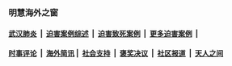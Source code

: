 
### 明慧海外之窗

####  [武汉肺炎](indexes/365.md?t=07070500) &nbsp;|&nbsp;  [迫害案例综述](indexes/328.md?t=07070500) &nbsp;|&nbsp; [迫害致死案例](indexes/277.md?t=07070500)  &nbsp;|&nbsp; [更多迫害案例](indexes/81.md?t=07070500)  &nbsp;|&nbsp; 
####  [时事评论](indexes/19.md?t=07070500) &nbsp;|&nbsp; [海外简讯](indexes/245.md?t=07070500)&nbsp;|&nbsp;  [社会支持](indexes/140.md?t=07070500) &nbsp;|&nbsp; [褒奖决议](indexes/282.md?t=07070500) &nbsp;|&nbsp; [社区报道](indexes/91.md?t=07070500)  &nbsp;|&nbsp; [天人之间](indexes/78.md?t=07070500) 

